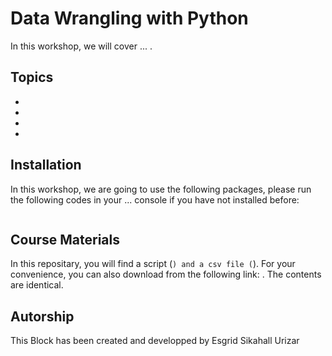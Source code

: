 # Data Wrangling with Python 
In this workshop, we will cover ... .

## Topics
* 
* 
* 
* 


## Installation
In this workshop, we are going to use the following packages, please run the following codes in your ... console if you have not installed before:

```
```

## Course Materials
In this repositary, you will find a  script (``) and a csv file (``). For your convenience, you can also download from the following link: . The contents are identical.


## Autorship
This Block has been created and developped by Esgrid Sikahall Urizar 
